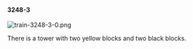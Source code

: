 #### 3248-3
![train-3248-3-0.png](https://github.com/lil-lab/nlvr/raw/master/nlvr/train/images/60/train-3248-3-0.png "train-3248-3-0.png")

There is a tower with two yellow blocks and two black blocks.